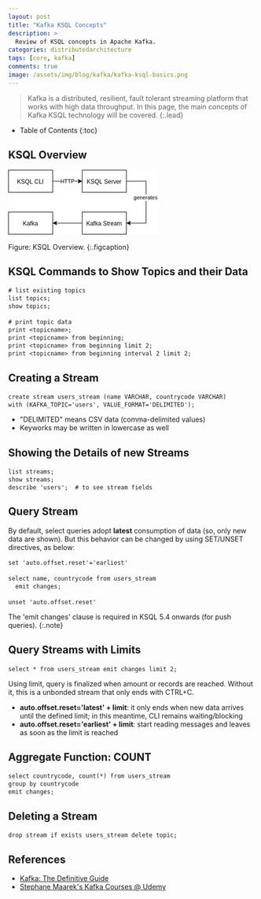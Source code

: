 ```yaml
---
layout: post
title: "Kafka KSQL Concepts"
description: >
  Review of KSQL concepts in Apache Kafka.
categories: distributedarchitecture
tags: [core, kafka]
comments: true
image: /assets/img/blog/kafka/kafka-ksql-basics.png
---
```

> Kafka is a distributed, resilient, fault tolerant streaming platform that
works with high data throughput.
In this page, the main concepts of Kafka KSQL technology will be covered.
{:.lead}

- Table of Contents
{:toc}

## KSQL Overview

![](/assets/img/blog/kafka/kafka-ksql-basics.png)

Figure: KSQL Overview.
{:.figcaption}

## KSQL Commands to Show Topics and their Data

```ksql
# list existing topics
list topics;
show topics;

# print topic data
print <topicname>;
print <topicname> from beginning;
print <topicname> from beginning limit 2;
print <topicname> from beginning interval 2 limit 2;
```

## Creating a Stream

```ksql
create stream users_stream (name VARCHAR, countrycode VARCHAR)
with (KAFKA_TOPIC='users', VALUE_FORMAT='DELIMITED');
```

- "DELIMITED" means CSV data (comma-delimited values)
- Keyworks may be written in lowercase as well

## Showing the Details of new Streams

```ksql
list streams;
show streams;
describe 'users';  # to see stream fields
```

## Query Stream

By default, select queries adopt __latest__ consumption of data (so, only new
data are shown). But this behavior can be changed by using SET/UNSET directives,
as below:

```ksql
set 'auto.offset.reset'='earliest'

select name, countrycode from users_stream
  emit changes;   

unset 'auto.offset.reset'
```

The 'emit changes' clause is required in KSQL 5.4 onwards (for push queries).
{:.note}

## Query Streams with Limits

```ksql
select * from users_stream emit changes limit 2;
```

Using limit, query is finalized when amount or records are reached. Without
it, this is a unbonded stream that only ends with CTRL+C.
- **auto.offset.reset='latest' + limit**: it only ends when new data arrives
until the defined limit; in this meantime, CLI remains waiting/blocking  
- **auto.offset.reset='earliest' + limit**: start reading messages and leaves
as soon as the limit is reached

## Aggregate Function: COUNT

```ksql
select countrycode, count(*) from users_stream
group by countrycode
emit changes;
```

## Deleting a Stream

```ksql
drop stream if exists users_stream delete topic;
```


## References

- [Kafka: The Definitive Guide](https://www.confluent.io/resources/kafka-the-definitive-guide/)
- [Stephane Maarek's Kafka Courses @ Udemy](https://www.udemy.com/courses/search/?courseLabel=4556&q=stephane+maarek&sort=relevance&src=sac)
